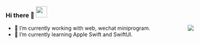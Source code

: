 ### Hi there 👋 <img src="https://raw.githubusercontent.com/MartinHeinz/MartinHeinz/master/wave.gif" width="30px">

<img align="right" src="https://github-readme-stats.vercel.app/api/top-langs/?username=zhu-hongwei&layout=compact">

- 🔭 I’m currently working with web, wechat miniprogram.
- 🌱 I’m currently learning Apple Swift and SwiftUI.
